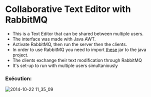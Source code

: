 # Collaborative Text Editor with RabbitMQ

- This is a Text Editor that can be shared between multiple users.
- The interface was made with Java AWT.
- Activate RabbitMQ, then run the server then the clients.
- In order to use RabbitMQ you need to import [these](https://drive.google.com/file/d/130ypLW4P2nQa16yB5pSjb83MNk6fFFLW/view?usp=sharing) jar to the java project. 
- The clients exchange their text modification through RabbitMQ
- It's set-up to run with multiple users simultaniously

### Exécution:

![2014-10-22 11_35_09](https://media1.giphy.com/media/kzgWWBE2P7VrfFSUpT/giphy.gif?cid=790b76115cff00c74a93861e4e5181e096112cdfe3c54347&rid=giphy.gif&ct=g)
